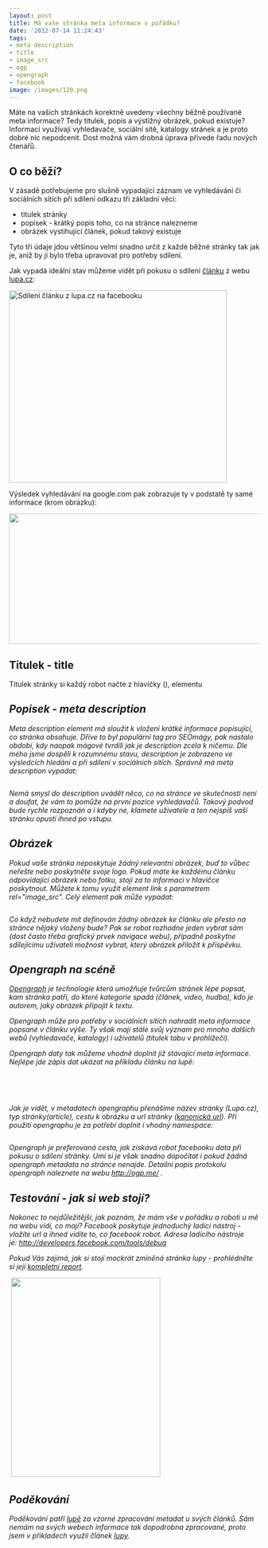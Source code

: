 ```yaml
---
layout: post
title: Má vaše stránka meta informace v pořádku?
date: '2012-07-14 11:24:43'
tags:
- meta description
- title
- image_src
- ogp
- opengraph
- facebook
image: /images/120.png
---
```

Máte na vašich stránkách korektně uvedeny všechny běžně používané meta informace? Tedy titulek, popis a výstižný obrázek, pokud existuje? Informací využívají vyhledavače, sociální sítě, katalogy stránek a je proto dobré nic nepodcenit. Dost možná vám drobná úprava přivede řadu nových čtenářů.

<h2>O co běží?</h2>
<p>V zásadě potřebujeme pro slušně vypadající záznam ve vyhledávání či sociálních sítích při sdílení odkazu tři základní věci:</p>
<ul>
<li>titulek stránky</li>
<li>popisek - krátký popis toho, co na stránce nalezneme</li>
<li>obrázek vystihující článek, pokud takový existuje</li>
</ul>
<p>Tyto tři údaje jdou většinou velmi snadno určit z každé běžné stránky tak jak je, aniž by ji bylo třeba upravovat pro potřeby sdílení. </p>
<p>Jak vypadá ideální stav můžeme vidět při pokusu o sdílení <a href="http://www.lupa.cz/clanky/zakladni-registry-zatim-skoro-nikdo-nepouziva-a-ministerstvo-o-chybach-mlci/">článku</a> z webu <a href="http://www.lupa.cz/">lupa.cz</a>:</p>
<p><img src="http://www.tomas-dvorak.cz/images/120.png" alt="Sdílení článku z lupa.cz na facebooku" width="438" height="386" /></p>
<p>Výsledek vyhledávání na google.com pak zobrazuje ty v podstatě ty samé informace (krom obrázku):</p>
<p><img src="http://www.tomas-dvorak.cz/images/121.png" alt="" width="524" height="262" /></p>
<h2>Titulek - title</h2>
<p>Titulek stránky si každý robot načte z hlavičky (<em><head></em>), elementu <em><title></em>. Titulek stránky je zobrazován i v tabech prohlížeče, výsledcích vyhledávání. autoři stránky by měli mít titulek v pořádku i když neplánují žádné sdílení na sociálních sítích.</p>
<p>Správně má titulek vypadat v kódu takto:</p>
<pre class="prettyprint"><title>Základní registry zatím skoro nikdo nepoužívá a ministerstvo o chybách mlčí - Lupa.cz</title></pre>
<h2>Popisek - meta description</h2>
<p><em>Meta description</em> element má sloužit k vložení krátké informace popisující, co stránka obsahuje. Dříve to byl populární tag pro SEOmágy, pak nastalo období, kdy naopak mágové tvrdili jak je <em>description</em> zcela k ničemu. Dle mého jsme dospěli k rozumnému stavu, description je zobrazeno ve výsledcích hledání a při sdílení v sociálních sítích. Správně má <em>meta description</em> vypadat:</p>
<pre class="prettyprint"><meta name="description" content="Zatímco oficiálně jsou základní registry řádně a dostatečně připraveny, řada měst a obcí upozorňuje své občany na pravý opak. S tím korespondují i statistiky: referenční údaje by ze základních registrů mělo čerpat na 10 tisíc agendových informačních systémů. Zatím jich tak činí jen asi 40." /></pre>
<p>Nemá smysl do description uvádět něco, co na stránce ve skutečnosti není a doufat, že vám to pomůže na první pozice vyhledavačů. Takový podvod bude rychle rozpoznán a i kdyby ne, klamete uživatele a ten nejspíš vaši stránku opustí ihned po vstupu.</p>
<h2>Obrázek</h2>
<p>Pokud vaše stránka neposkytuje žádný relevantní obrázek, buď to vůbec neřešte nebo poskytněte svoje logo. Pokud máte ke každému článku odpovídající obrázek nebo fotku, stojí za to informaci v hlavičce poskytnout. Můžete k tomu využít element link s parametrem rel="image_src". Celý element pak může vypadat:</p>
<pre class="prettyprint"><link rel="image_src" href="http://i.iinfo.cz/images/426/sprava-zakladnich-registru-1.jpg"/></pre>
<p>Co když nebudete mít definován žádný obrázek ke článku ale přesto na stránce nějaký vložený bude? Pak se robot rozhodne jeden vybrat sám (dost často třeba grafický prvek navigace webu), případně poskytne sdílejícímu uživateli možnost vybrat, který obrázek přiložit k příspěvku.</p>
<h2>Opengraph na scéně</h2>
<p><a href="https://developers.facebook.com/docs/opengraph/keyconcepts/">Opengraph</a> je technologie která umožňuje tvůrcům stránek lépe popsat, kam stránka patří, do které kategorie spadá (článek, video, hudba), kdo je autorem, jaký obrázek připojit k textu. </p>
<p>Opengraph může pro potřeby v sociálních sítích nahradit meta informace popsané v článku výše. Ty však mají stále svůj význam pro mnoho dalších webů (vyhledavače, katalogy) i uživatelů (titulek tabu v prohlížeči). </p>
<p>Opengraph daty tak můžeme vhodně doplnit již stávající meta informace. Nejlépe jde zápis dat ukázat na příkladu článku na lupě:</p>
<pre class="prettyprint"><meta property="og:site_name" content="Lupa.cz" />
<meta property="og:type" content="article" />
<meta property="og:image" content="http://i.iinfo.cz/images/426/sprava-zakladnich-registru-1-thumb.jpg" />
<meta property="og:url" content="http://www.lupa.cz/clanky/zakladni-registry-zatim-skoro-nikdo-nepouziva-a-ministerstvo-o-chybach-mlci/" /></pre>
<p>Jak je vidět, v metadatech opengraphu přenášíme název stránky (Lupa.cz), typ stránky(article), cestu k obrázku a url stránky (<a href="http://napoveda.seznam.cz/cz/kanonicke-url.html">kanonická url</a>). Při použití opengraphu je za potřebí doplnit i vhodný namespace:</p>
<pre class="prettyprint"><html xmlns="http://www.w3.org/1999/xhtml" xml:lang="cs" lang="cs" xmlns:og="http://opengraphprotocol.org/schema/"></pre>
<p>Opengraph je preferovaná cesta, jak získává robot facebooku data při pokusu o sdílení stránky. Umí si je však snadno dopočítat i pokud žádná opengraph metadata na stránce nenajde. Detailní popis protokolu opengraph naleznete na webu <a href="http://ogp.me/">http://ogp.me/</a> .</p>
<h2>Testování - jak si web stojí?</h2>
<p>Nakonec to nejdůležitější, jak poznám, že mám vše v pořádku a roboti u mě na webu vidí, co mají? Facebook poskytuje jednoduchý ladící nástroj - vložíte url a ihned vidíte to, co facebook robot. Adresa ladícího nástroje je: <a href="http://developers.facebook.com/tools/debug">http://developers.facebook.com/tools/debug</a></p>
<p>Pokud Vás zajímá, jak si stojí mockrát zmíněná stránka lupy - prohlédněte si její <a href="http://developers.facebook.com/tools/debug/og/object?q=http%3A%2F%2Fwww.lupa.cz%2Fclanky%2Fzakladni-registry-zatim-skoro-nikdo-nepouziva-a-ministerstvo-o-chybach-mlci%2F">kompletní report</a>.</p>
<p> <img src="http://www.tomas-dvorak.cz/images/122t.png" alt="" width="300" height="400" /></p>
<h2>Poděkování</h2>
<p>Poděkování patří <a href="http://www.lupa.cz/">lupě</a> za vzorné zpracování metadat u svých článků. Sám nemám na svých webech informace tak dopodrobna zpracované, proto jsem v příkladech využil článek <a href="http://www.lupa.cz/">lupy</a>.</p>
<p> </p>
